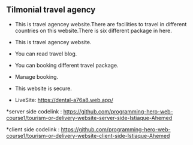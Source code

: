 ## Tilmonial travel agency

* This is travel agencey website.There are facilities to travel in different countries on this website.There is six different package in here.

* This is travel agencey website.
* You can read travel blog.
* You can booking different travel package.
* Manage booking.
* This website is secure.



* LiveSite: https://dental-a76a8.web.app/

*server side codelink : https://github.com/programming-hero-web-course1/tourism-or-delivery-website-server-side-Istiaque-Ahemed

*client side codelink : https://github.com/programming-hero-web-course1/tourism-or-delivery-website-client-side-Istiaque-Ahemed